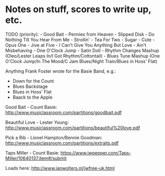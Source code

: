 # Notes on stuff, scores to write up, etc.

TODO (priority):
    - Good Bait
    - Pennies from Heaven
    - Slipped Disk
    - Do Nothing Till You Hear From Me
    - Strollin'
    - Tea For Two
    - Sugar
    - Cute
    - Opus One
    - Jive at Five
    - I Can't Give You Anything But Love
    - Ain't Misbehaving
    - One O'Clock Jump
    - Satin Doll
    - Rhythm Changes Mashup (Oleo/Lester Leaps In/I Got Rhythm/Cottontail)
    - Blues Tune Mashup (One O'Clock Jump/In The Mood/C Jam Blues/Night Train/Blues in Hoss' Flat)

Anything Frank Foster wrote for the Basie Band, e.g.:
 - Down for the Count
 - Blues Backstage
 - Blues in Hoss' Flat
 - Baack to the Apple


Good Bait - Count Basie: http://www.musiclassroom.com/partitions/goodbait.pdf

Beautiful Love - Lester Young: http://www.musiclassroom.com/partitions/beautiful%20love.pdf

Pick a Rib - Lionel Hampton/Bennie Goodman: http://www.musiclassroom.com/partitions/extraits.pdf

Taps Miller - Count Basie: https://www.jwpepper.com/Taps-Miller/10640137.item#/submit

Loads here: http://www.janwolters.nl/jwfree-uk.html
